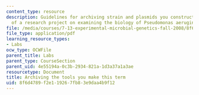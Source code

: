 ```yaml
---
content_type: resource
description: Guidelines for archiving strain and plasmids you constructed as part
  of a research project on examining the biology of Pseudomonas aeruginosa.
file: /media/courses/7-13-experimental-microbial-genetics-fall-2008/8f6d4789f2e119267fb83e9daa4b9f12_MIT7_13f08_lab23_ArchiveGuide.pdf
file_type: application/pdf
learning_resource_types:
- Labs
ocw_type: OCWFile
parent_title: Labs
parent_type: CourseSection
parent_uid: 4e55194a-0c3b-2934-821a-1d3a37a1a3ae
resourcetype: Document
title: Archiving the tools you make this term
uid: 8f6d4789-f2e1-1926-7fb8-3e9daa4b9f12
---
```

